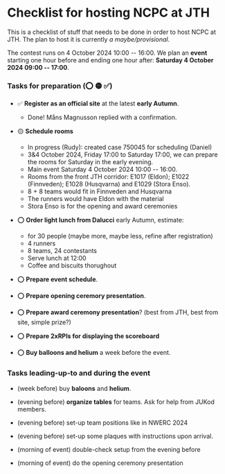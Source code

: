 Checklist for hosting NCPC at JTH
=================================

This is a checklist of stuff
that needs to be done
in order to host NCPC at JTH.
The plan to host it is currently _a maybe/provisional_.

The contest runs on 4 October 2024 10:00 -- 16:00.
We plan an __event__ starting one hour before and ending one hour after:
__Saturday 4 October 2024 09:00 -- 17:00__.

### Tasks for preparation (⭕ 🟡 ✅)

* ✅ __Register as an official site__ at the latest __early Autumn__.
	- Done!  Måns Magnusson replied with a confirmation.

* 🟡 __Schedule rooms__
	- In progress (Rudy): created case 750045 for scheduling (Daniel)
	- 3&4 October 2024, Friday 17:00 to Saturday 17:00,
	  we can prepare the rooms for Saturday in the early evening.
	- Main event Saturday 4 October 2024 10:00 -- 16:00.
	- Rooms from the front JTH corridor:
	  E1017 (Eldon);
	  E1022 (Finnveden);
	  E1028 (Husqvarna) and
	  E1029 (Stora Enso).
	- 8 + 8 teams would fit in Finnveden and Husqvarna
	- The runners would have Eldon with the material
	- Stora Enso is for the opening and award ceremonies

* ⭕ __Order light lunch from Dalucci__ early Autumn, estimate:
	- for 30 people (maybe more, maybe less, refine after registration)
	- 4 runners
	- 8 teams, 24 contestants
	- Serve lunch at 12:00
	- Coffee and biscuits thorughout

* ⭕ __Prepare event schedule__.

* ⭕ __Prepare opening ceremory presentation__.

* ⭕ __Prepare award ceremony presentation__?
      (best from JTH, best from site, simple prize?)

* ⭕ __Prepare 2xRPIs for displaying the scoreboard__

* ⭕ __Buy balloons and helium__ a week before the event.


### __Tasks__ leading-up-to and __during the event__

* (week before) buy __baloons__ and __helium__.

* (evening before) __organize tables__ for teams.
  Ask for help from JUKod members.

* (evening before) set-up team positions like in NWERC 2024

* (evening before) set-up some plaques with
  instructions upon arrival.

* (morning of event) double-check setup from the evening before

* (morning of event) do the opening ceremony presentation
